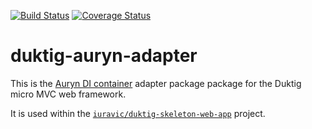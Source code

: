 [![Build Status](https://travis-ci.org/iuravic/duktig-auryn-adapter.svg?branch=master)](https://travis-ci.org/iuravic/duktig-auryn-adapter) [![Coverage Status](https://coveralls.io/repos/github/iuravic/duktig-auryn-adapter/badge.svg?branch=master)](https://coveralls.io/github/iuravic/duktig-auryn-adapter?branch=master)

# duktig-auryn-adapter

This is the [Auryn DI container](https://github.com/rdlowrey/auryn) adapter package package for the Duktig micro MVC web framework. 

It is used within the [`iuravic/duktig-skeleton-web-app`](https://github.com/iuravic/duktig-skeleton-web-app) project. 
